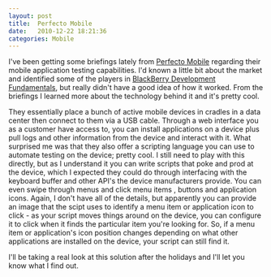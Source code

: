```yaml
---
layout: post
title:  Perfecto Mobile
date:   2010-12-22 18:21:36
categories: Mobile
---
```

I've been getting some briefings lately from [Perfecto Mobile](http://perfectomobile.com/) regarding their mobile application testing capabilities. I'd known a little bit about the market and identified some of the players in [BlackBerry Development Fundamentals](http://www.bbdevfundamentals.com), but really didn't have a good idea of how it worked. From the briefings I learned more about the technology behind it and it's pretty cool.

They essentially place a bunch of active mobile devices in cradles in a data center then connect to them via a USB cable. Through a web interface you as a customer have access to, you can install applications on a device plus pull logs and other information from the device and interact with it. What surprised me was that they also offer a scripting language you can use to automate testing on the device; pretty cool. I still need to play with this directly, but as I understand it you can write scripts that poke and prod at the device, which I expected they could do through interfacing with the keyboard buffer and other API's the device manufacturers provide. You can even swipe through menus and click menu items , buttons and application icons. Again, I don't have all of the details, but apparently you can provide an image that the scipt uses to identify a menu item or application icon to click - as your script moves things around on the device, you can configure it to click when it finds the particular item you're looking for. So, if a menu item or application's icon position changes depending on what other applications are installed on the device, your script can still find it.

I'll be taking a real look at this solution after the holidays and I'll let you know what I find out.